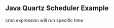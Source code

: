 Java Quartz Scheduler Example
----------------------------------
cron expression will run specific time